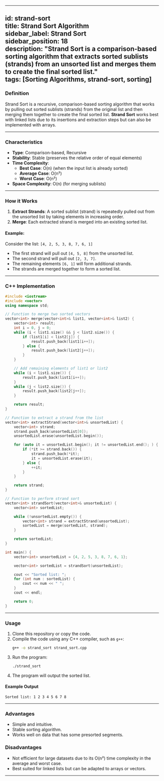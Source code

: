 

---
id: strand-sort  
title: Strand Sort Algorithm  
sidebar_label: Strand Sort  
sidebar_position: 18  
description: "Strand Sort is a comparison-based sorting algorithm that extracts sorted sublists (strands) from an unsorted list and merges them to create the final sorted list."  
tags: [Sorting Algorithms, strand-sort, sorting]  
---

### Definition

Strand Sort is a recursive, comparison-based sorting algorithm that works by pulling out sorted sublists (strands) from the original list and then merging them together to create the final sorted list. **Strand Sort** works best with linked lists due to its insertions and extraction steps but can also be implemented with arrays.

---

### Characteristics

- **Type**: Comparison-based, Recursive
- **Stability**: Stable (preserves the relative order of equal elements)
- **Time Complexity**:
  - **Best Case**: O(n) (when the input list is already sorted)
  - **Average Case**: O(n²)
  - **Worst Case**: O(n²)
- **Space Complexity**: O(n) (for merging sublists)

---

### How it Works

1. **Extract Strands**: A sorted sublist (strand) is repeatedly pulled out from the unsorted list by taking elements in increasing order.
2. **Merge**: Each extracted strand is merged into an existing sorted list.

#### Example:

Consider the list: `[4, 2, 5, 3, 8, 7, 6, 1]`

- The first strand will pull out `[4, 5, 8]` from the unsorted list.
- The second strand will pull out `[2, 3, 7]`.
- The remaining elements `[6, 1]` will form additional strands.
- The strands are merged together to form a sorted list.

---

### C++ Implementation

```cpp
#include <iostream>
#include <vector>
using namespace std;

// Function to merge two sorted vectors
vector<int> merge(vector<int>& list1, vector<int>& list2) {
    vector<int> result;
    int i = 0, j = 0;
    while (i < list1.size() && j < list2.size()) {
        if (list1[i] < list2[j]) {
            result.push_back(list1[i++]);
        } else {
            result.push_back(list2[j++]);
        }
    }

    // Add remaining elements of list1 or list2
    while (i < list1.size()) {
        result.push_back(list1[i++]);
    }
    while (j < list2.size()) {
        result.push_back(list2[j++]);
    }

    return result;
}

// Function to extract a strand from the list
vector<int> extractStrand(vector<int>& unsortedList) {
    vector<int> strand;
    strand.push_back(unsortedList[0]);
    unsortedList.erase(unsortedList.begin());

    for (auto it = unsortedList.begin(); it != unsortedList.end(); ) {
        if (*it >= strand.back()) {
            strand.push_back(*it);
            it = unsortedList.erase(it);
        } else {
            ++it;
        }
    }

    return strand;
}

// Function to perform strand sort
vector<int> strandSort(vector<int>& unsortedList) {
    vector<int> sortedList;

    while (!unsortedList.empty()) {
        vector<int> strand = extractStrand(unsortedList);
        sortedList = merge(sortedList, strand);
    }

    return sortedList;
}

int main() {
    vector<int> unsortedList = {4, 2, 5, 3, 8, 7, 6, 1};

    vector<int> sortedList = strandSort(unsortedList);

    cout << "Sorted list: ";
    for (int num : sortedList) {
        cout << num << " ";
    }
    cout << endl;

    return 0;
}
```

---

### Usage

1. Clone this repository or copy the code.
2. Compile the code using any C++ compiler, such as `g++`:
   ```bash
   g++ -o strand_sort strand_sort.cpp
   ```
3. Run the program:
   ```bash
   ./strand_sort
   ```
4. The program will output the sorted list.

#### Example Output

```
Sorted list: 1 2 3 4 5 6 7 8
```

---

### Advantages

- Simple and intuitive.
- Stable sorting algorithm.
- Works well on data that has some presorted segments.

### Disadvantages

- Not efficient for large datasets due to its O(n²) time complexity in the average and worst case.
- Best suited for linked lists but can be adapted to arrays or vectors.

---

